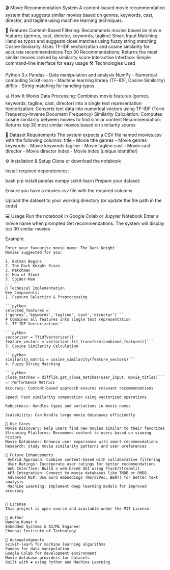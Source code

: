 🎬 Movie Recommendation System
A content-based movie recommendation system that suggests similar movies based on genres, keywords, cast, director, and tagline using machine learning techniques.

🚀 Features
Content-Based Filtering: Recommends movies based on movie features (genres, cast, director, keywords, tagline)
Smart Input Matching: Handles typos and suggests close matches using fuzzy string matching
Cosine Similarity: Uses TF-IDF vectorization and cosine similarity for accurate recommendations
Top 30 Recommendations: Returns the most similar movies ranked by similarity score
Interactive Interface: Simple command-line interface for easy usage
🛠️ Technologies Used

Python 3.x
Pandas - Data manipulation and analysis
NumPy - Numerical computing
Scikit-learn - Machine learning library (TF-IDF, Cosine Similarity)
difflib - String matching for handling typos

📊 How It Works
Data Processing: Combines movie features (genres, keywords, tagline, cast, director) into a single text representation
Vectorization: Converts text data into numerical vectors using TF-IDF (Term Frequency-Inverse Document Frequency)
Similarity Calculation: Computes cosine similarity between movies to find similar content
Recommendation: Returns top 30 most similar movies based on similarity scores

📁 Dataset Requirements
The system expects a CSV file named movies.csv with the following columns:
title - Movie title
genres - Movie genres
keywords - Movie keywords
tagline - Movie tagline
cast - Movie cast
director - Movie director
index - Movie index (unique identifier)

⚙️ Installation & Setup
Clone or download the notebook

Install required dependencies:

bash
pip install pandas numpy scikit-learn
Prepare your dataset:

Ensure you have a movies.csv file with the required columns

Upload the dataset to your working directory (or update the file path in the code)

💻 Usage
Run the notebook in Google Colab or Jupyter Notebook
Enter a movie name when prompted
Get recommendations: The system will display top 30 similar movies

Example:
```text
Enter your favourite movie name: The Dark Knight
Movies suggested for you:

1. Batman Begins
2. The Dark Knight Rises
3. Watchmen
4. Man of Steel
5. Spider-Man
...```
🔧 Technical Implementation
Key Components:
1. Feature Selection & Preprocessing

```python
selected_features = ['genres','keywords','tagline','cast','director']```
# Combines all features into single text representation
2. TF-IDF Vectorization''

```python
vectorizer = TfidfVectorizer()
feature_vectors = vectorizer.fit_transform(combined_features)]```
3. Cosine Similarity Calculation

```python
similarity_matrix = cosine_similarity(feature_vectors)```
4. Fuzzy String Matching

```python
close_matches = difflib.get_close_matches(user_input, movie_titles)```
📈 Performance Metrics
Accuracy: Content-based approach ensures relevant recommendations

Speed: Fast similarity computation using vectorized operations

Robustness: Handles typos and variations in movie names

Scalability: Can handle large movie databases efficiently

🎯 Use Cases
Movie Discovery: Help users find new movies similar to their favorites
Streaming Platforms: Recommend content to users based on viewing history
Movie Databases: Enhance user experience with smart recommendations
Research: Study movie similarity patterns and user preferences

🚧 Future Enhancements
 Hybrid Approach: Combine content-based with collaborative filtering
 User Ratings: Incorporate user ratings for better recommendations
 Web Interface: Build a web-based GUI using Flask/Streamlit
 API Integration: Connect to movie databases like TMDB or OMDB
 Advanced NLP: Use word embeddings (Word2Vec, BERT) for better text analysis
 Machine Learning: Implement deep learning models for improved accuracy


📄 License
This project is open source and available under the MIT License.

👤 Author
Nandha Kumar V
Embedded Systems & AI/ML Engineer
Chennai Institute of Technology

🙏 Acknowledgments
Scikit-learn for machine learning algorithms
Pandas for data manipulation
Google Colab for development environment
Movie database providers for datasets
Built with ❤️ using Python and Machine Learning
